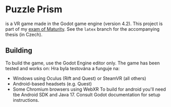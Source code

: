 # Puzzle Prism
is a VR game made in the Godot game engine (version 4.2).
This project is part of my [exam of Maturity](https://en.wikipedia.org/wiki/Matura). See the `latex` branch for the accompanying thesis (in Czech).

## Building
To build the game, use the Godot Engine editor only.
The game has been tested and works on:
Hra byla testována a funguje na:
- Windows using Oculus (Rift and Quest) or SteamVR (all others)
- Android-based headsets (e.g. Quest)
- Some Chromium browsers using WebXR
To build for android you'll need tbe Android SDK and Java 17. Consult Godot documentation for setup instructions.